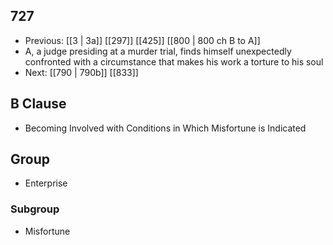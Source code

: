 ## 727
- Previous: [[3 | 3a]] [[297]] [[425]] [[800 | 800 ch B to A]] 
- A, a judge presiding at a murder trial, finds himself unexpectedly confronted with a circumstance that makes his work a torture to his soul
- Next: [[790 | 790b]] [[833]] 

## B Clause
- Becoming Involved with Conditions in Which Misfortune is Indicated

## Group
- Enterprise

### Subgroup
- Misfortune

